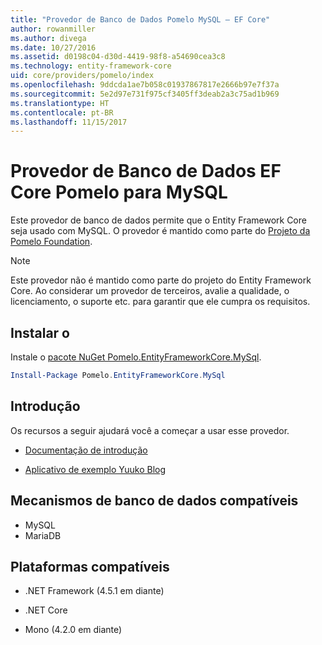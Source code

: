 ```yaml
---
title: "Provedor de Banco de Dados Pomelo MySQL – EF Core"
author: rowanmiller
ms.author: divega
ms.date: 10/27/2016
ms.assetid: d0198c04-d30d-4419-98f8-a54690cea3c8
ms.technology: entity-framework-core
uid: core/providers/pomelo/index
ms.openlocfilehash: 9ddcda1ae7b058c01937867817e2666b97e7f37a
ms.sourcegitcommit: 5e2d97e731f975cf3405ff3deab2a3c75ad1b969
ms.translationtype: HT
ms.contentlocale: pt-BR
ms.lasthandoff: 11/15/2017
---
```

# <a name="pomelo-ef-core-database-provider-for-mysql"></a>Provedor de Banco de Dados EF Core Pomelo para MySQL

Este provedor de banco de dados permite que o Entity Framework Core seja usado com MySQL. O provedor é mantido como parte do [Projeto da Pomelo Foundation](https://github.com/PomeloFoundation/Pomelo.EntityFrameworkCore.MySql).

> [!NOTE]  
>
> Este provedor não é mantido como parte do projeto do Entity Framework Core. Ao considerar um provedor de terceiros, avalie a qualidade, o licenciamento, o suporte etc. para garantir que ele cumpra os requisitos.

## <a name="install"></a>Instalar o

Instale o [pacote NuGet Pomelo.EntityFrameworkCore.MySql](https://www.nuget.org/packages/Pomelo.EntityFrameworkCore.MySql).

``` powershell
Install-Package Pomelo.EntityFrameworkCore.MySql
```

## <a name="get-started"></a>Introdução

Os recursos a seguir ajudará você a começar a usar esse provedor.
* [Documentação de introdução](https://github.com/PomeloFoundation/Pomelo.EntityFrameworkCore.MySql/blob/master/README.md#getting-started)

* [Aplicativo de exemplo Yuuko Blog](https://github.com/PomeloFoundation/YuukoBlog)

## <a name="supported-database-engines"></a>Mecanismos de banco de dados compatíveis

* MySQL
* MariaDB

## <a name="supported-platforms"></a>Plataformas compatíveis

* .NET Framework (4.5.1 em diante)

* .NET Core

* Mono (4.2.0 em diante)
